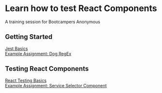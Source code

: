 # Learn how to test React Components

A training session for Bootcampers Anonymous

## Getting Started

[Jest Basics](./docs/JestBasics.md)
<br />
[Example Assignment: Dog RegEx](./docs/DogRequirements.md)

## Testing React Components

[React Testing Basics](./docs/ReactTestingBasics.md)
<br />
[Example Assignment: Service Selector Component](./docs/SelectorRequirements.md)
